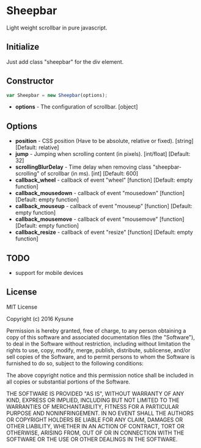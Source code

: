 # Sheepbar
Light weight scrollbar in pure javascript.



## Initialize
Just add class "sheepbar" for the div element.

## Constructor
```JavaScript
var Sheepbar = new Sheepbar(options);
```
- **options** - The configuration of scrollbar. [object]

## Options
- **position** - CSS position (Have to be absolute, relative or fixed). [string] [Default: relative]
- **jump** - Jumping when scrolling content (in pixels). [int/float] [Default: 32]
- **scrollingBlurDelay** - Time delay when removing class "sheepbar-scrolling" of scrollbar (in ms). [int] [Default: 600]
- **callback_wheel** - callback of event "wheel" [function] [Default: empty function]
- **callback_mousedown** - callback of event "mousedown" [function] [Default: empty function]
- **callback_mouseup** - callback of event "mouseup" [function] [Default: empty function]
- **callback_mousemove** - callback of event "mousemove" [function] [Default: empty function]
- **callback_resize** - callback of event "resize" [function] [Default: empty function]

## TODO
- support for mobile devices

## License
MIT License

Copyright (c) 2016 Kysune

Permission is hereby granted, free of charge, to any person obtaining a copy
of this software and associated documentation files (the "Software"), to deal
in the Software without restriction, including without limitation the rights
to use, copy, modify, merge, publish, distribute, sublicense, and/or sell
copies of the Software, and to permit persons to whom the Software is
furnished to do so, subject to the following conditions:

The above copyright notice and this permission notice shall be included in all
copies or substantial portions of the Software.

THE SOFTWARE IS PROVIDED "AS IS", WITHOUT WARRANTY OF ANY KIND, EXPRESS OR
IMPLIED, INCLUDING BUT NOT LIMITED TO THE WARRANTIES OF MERCHANTABILITY,
FITNESS FOR A PARTICULAR PURPOSE AND NONINFRINGEMENT. IN NO EVENT SHALL THE
AUTHORS OR COPYRIGHT HOLDERS BE LIABLE FOR ANY CLAIM, DAMAGES OR OTHER
LIABILITY, WHETHER IN AN ACTION OF CONTRACT, TORT OR OTHERWISE, ARISING FROM,
OUT OF OR IN CONNECTION WITH THE SOFTWARE OR THE USE OR OTHER DEALINGS IN THE
SOFTWARE.
